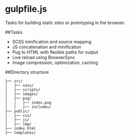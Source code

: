 # gulpfile.js
Tasks for building static sites or prototyping in the browser.

##Tasks
* SCSS minification and source mapping
* JS concatenation and minification
* Pug to HTML with flexible paths for output
* Live reload using BrowserSync
* Image compression, optimization, caching

##Directory structure
```
├── src/
│   ├── sass/
│   ├── scripts/
│   ├── images/
│   ├── pug/   
│   │   ├── index.pug
│   │   ├── includes/
├── public/
│   ├── css/
│   ├── js/
│   ├── img/
├── index.html   
├── templates/
```
